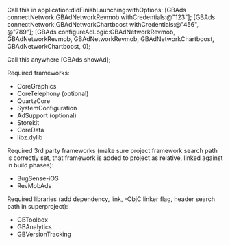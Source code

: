  Call this in application:didFinishLaunching:withOptions:
 [GBAds connectNetwork:GBAdNetworkRevmob withCredentials:@"123"];
 [GBAds connectNetwork:GBAdNetworkChartboost withCredentials:@"456", @"789"];
 [GBAds configureAdLogic:GBAdNetworkRevmob, GBAdNetworkRevmob, GBAdNetworkRevmob, GBAdNetworkChartboost, GBAdNetworkChartboost, 0];

 Call this anywhere
 [GBAds showAd];
 
 Required frameworks:
 * CoreGraphics
 * CoreTelephony (optional)
 * QuartzCore
 * SystemConfiguration
 * AdSupport (optional)
 * Storekit
 * CoreData
 * libz.dylib
 
 Required 3rd party frameworks (make sure project framework search path is correctly set, that framework is added to project as relative, linked against in build phases):
 * BugSense-iOS
 * RevMobAds
 
 Required libraries (add dependency, link, -ObjC linker flag, header search path in superproject):
 * GBToolbox
 * GBAnalytics
 * GBVersionTracking